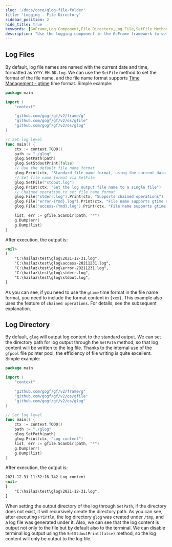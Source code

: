```yaml
---
slug: '/docs/core/glog-file-folder'
title: 'Logging - File Directory'
sidebar_position: 2
hide_title: true
keywords: [GoFrame,Log Component,File Directory,Log File,SetFile Method,gtime Time Format,Chained Operation,SetPath Method,gfpool File Pointer Pool,Log Directory]
description: "Use the logging component in the GoFrame framework to set the name and directory path of log files. Through the SetFile method, users can customize the format of log files and support gtime time format. Through the SetPath method, users can write log content to a specified directory and use gfpool to optimize file writing efficiency."
---
```


## Log Files

By default, log file names are named with the current date and time, formatted as `YYYY-MM-DD.log`. We can use the `SetFile` method to set the format of the file name, and the file name format supports [Time Management - gtime](../../组件列表/系统相关/时间管理-gtime/时间管理-gtime.md) time format. Simple example:

```go
package main

import (
    "context"

    "github.com/gogf/gf/v2/frame/g"
    "github.com/gogf/gf/v2/os/gfile"
    "github.com/gogf/gf/v2/os/glog"
)

// Set log level
func main() {
    ctx := context.TODO()
    path := "./glog"
    glog.SetPath(path)
    glog.SetStdoutPrint(false)
    // Use the default file name format
    glog.Print(ctx, "Standard file name format, using the current date and time")
    // Set file name format via SetFile
    glog.SetFile("stdout.log")
    glog.Print(ctx, "Set the log output file name to a single file")
    // Chained operation to set file name format
    glog.File("stderr.log").Print(ctx, "Supports chained operations")
    glog.File("error-{Ymd}.log").Print(ctx, "File name supports gtime date format")
    glog.File("access-{Ymd}.log").Print(ctx, "File name supports gtime date format")

    list, err := gfile.ScanDir(path, "*")
    g.Dump(err)
    g.Dump(list)
}

```

After execution, the output is:

```html
<nil>
[
    "C:\hailaz\test\glog\2021-12-31.log",
    "C:\hailaz\test\glog\access-20211231.log",
    "C:\hailaz\test\glog\error-20211231.log",
    "C:\hailaz\test\glog\stderr.log",
    "C:\hailaz\test\glog\stdout.log",
]
```

As you can see, if you need to use the `gtime` time format in the file name format, you need to include the format content in `{xxx}`. This example also uses the feature of `chained operations`. For details, see the subsequent explanation.

## Log Directory

By default, `glog` will output log content to the standard output. We can set the directory path for log output through the `SetPath` method, so that log content will be written to the log file. Thanks to the internal use of the `gfpool` file pointer pool, the efficiency of file writing is quite excellent. Simple example:

```go
package main

import (
    "context"

    "github.com/gogf/gf/v2/frame/g"
    "github.com/gogf/gf/v2/os/gfile"
    "github.com/gogf/gf/v2/os/glog"
)

// Set log level
func main() {
    ctx := context.TODO()
    path := "./glog"
    glog.SetPath(path)
    glog.Print(ctx, "Log content")
    list, err := gfile.ScanDir(path, "*")
    g.Dump(err)
    g.Dump(list)
}

```

After execution, the output is:

```html
2021-12-31 11:32:16.742 Log content
<nil>
[
    "C:\hailaz\test\glog\2021-12-31.log",
]
```

When setting the output directory of the log through `SetPath`, if the directory does not exist, it will recursively create the directory path. As you can see, after executing `Println`, the log directory `glog` was created under `/tmp`, and a log file was generated under it. Also, we can see that the log content is output not only to the file but by default also to the terminal. We can disable terminal log output using the `SetStdoutPrint(false)` method, so the log content will only be output to the log file.
